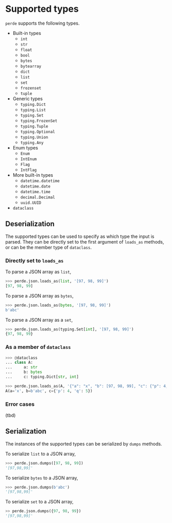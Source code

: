 # Supported types

<!--
>>> from dataclasses import dataclass, field
>>> import perde
>>> import typing

-->

`perde` supports the following types.

* Built-in types
    * `int`
    * `str`
    * `float`
    * `bool`
    * `bytes`
    * `bytearray`
    * `dict`
    * `list`
    * `set`
    * `frozenset`
    * `tuple`
* Generic types
    * `typing.Dict`
    * `typing.List`
    * `typing.Set`
    * `typing.FrozenSet`
    * `typing.Tuple`
    * `typing.Optional`
    * `typing.Union`
    * `typing.Any`
* Enum types
    * `Enum`
    * `IntEnum`
    * `Flag`
    * `IntFlag`
* More built-in types
    * `datetime.datetime`
    * `datetime.date`
    * `datetime.time`
    * `decimal.Decimal`
    * `uuid.UUID`
* `dataclass`

## Deserialization

The supported types can be used to specify as which type the input is parsed.
They can be directly set to the first argument of `loads_as` methods, or can be the member type of `dataclass`.

### Directly set to `loads_as`

To parse a JSON array as `list`,

```python
>>> perde.json.loads_as(list, '[97, 98, 99]')
[97, 98, 99]

```

To parse a JSON array as `bytes`,

```python
>>> perde.json.loads_as(bytes, '[97, 98, 99]')
b'abc'

```

To parse a JSON array as a `set`,

```python
>>> perde.json.loads_as(typing.Set[int], '[97, 98, 99]')
{97, 98, 99}

```

### As a member of `dataclass`

```python
>>> @dataclass
... class A:
...     a: str
...     b: bytes
...     c: typing.Dict[str, int]

>>> perde.json.loads_as(A, '{"a": "x", "b": [97, 98, 99], "c": {"p": 4, "q": 5}}')
A(a='x', b=b'abc', c={'p': 4, 'q': 5})

```

### Error cases

(tbd)

## Serialization

The instances of the supported types can be serialized by `dumps` methods.

To serialize `list` to a JSON array,

```python
>>> perde.json.dumps([97, 98, 99])
'[97,98,99]'

```

To serialize `bytes` to a JSON array,

```python
>>> perde.json.dumps(b'abc')
'[97,98,99]'

```

To serialize `set` to a JSON array,

```python
>> perde.json.dumps({97, 98, 99})
'[97,98,99]'

```
